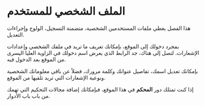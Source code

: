 ﻿# الملف الشخصي للمستخدم

هذا الفصل يغطي ملفات المستخدمين الشخصية، متضمنة التسجيل، الولوج وإجراءات التعديل.

بمجرد دخولك إلى الموقع، بإمكانك تعريف ما تريد في ملفك الشخصي وإعدادات الإشعارات. لتصل إلى هناك، جد الرابط الذي يعرض اسم دخولك في الزاوية العليا اليسرى من الموقع بعد الدخول فيه.

بإمكانك تعديل اسمك، تفاصيل عنوانك وكلمة مرورك، فضلاً عن باقي معلوماتك الشخصية ونوعية الإشعارات التي تريد تلقيها من الموقع.

إذا كنت تمتلك دور **المحكم** في هذا الموقع، فبإمكانك إضافة مجالات التحكيم التي تهمك من باب باب الأدوار.
